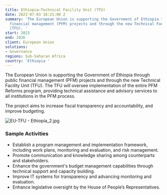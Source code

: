 ```yaml
---
title: Ethiopia—Technical Facility Unit (TFU)
date: 2023-07-03 16:21:00 Z
summary: 'The European Union is supporting the Government of Ethiopia through public
  financial management (PFM) projects and through the new Technical Facility Unit
  (TFU). '
start: 2023
end: 2026
client: European Union
solutions:
- Governance
regions: Sub-Saharan Africa
country: 'Ethiopia '
---
```


The European Union is supporting the Government of Ethiopia through public financial management (PFM) projects and through the new Technical Facility Unit (TFU). The TFU will oversee implementation of the entire PFM Reforms program, providing technical assistance and advisory services to all institutions in the PFM process.

The project aims to increase fiscal transparency and accountability, and improve budgeting.

![EU-TFU - Ethiopia_2.jpg](/uploads/EU-TFU%20-%20Ethiopia_2.jpg)

### Sample Activities

* Establish a program management and implementation framework, including work plans, monitoring and evaluation, and risk management.
* Promote communication and knowledge sharing among counterparts and stakeholders. 
* Enhance the government's budget management capabilities through technical support and capacity building. 
* Improve IT systems for transparency and advancing monitoring and evaluation.
* Enhance legislative oversight by the House of People’s Representatives.
